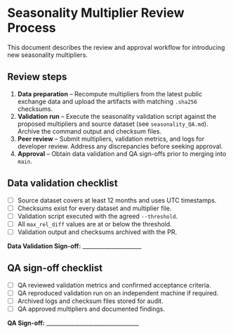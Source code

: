 # Seasonality Multiplier Review Process

This document describes the review and approval workflow for introducing new seasonality multipliers.

## Review steps
1. **Data preparation** – Recompute multipliers from the latest public exchange data and upload the artifacts with matching `.sha256` checksums.
2. **Validation run** – Execute the seasonality validation script against the proposed multipliers and source dataset (see `seasonality_QA.md`). Archive the command output and checksum files.
3. **Peer review** – Submit multipliers, validation metrics, and logs for developer review. Address any discrepancies before seeking approval.
4. **Approval** – Obtain data validation and QA sign-offs prior to merging into `main`.

## Data validation checklist
- [ ] Source dataset covers at least 12 months and uses UTC timestamps.
- [ ] Checksums exist for every dataset and multiplier file.
- [ ] Validation script executed with the agreed `--threshold`.
- [ ] All `max_rel_diff` values are at or below the threshold.
- [ ] Validation output and checksums archived with the PR.

**Data Validation Sign-off:** _____________________

## QA sign-off checklist
- [ ] QA reviewed validation metrics and confirmed acceptance criteria.
- [ ] QA reproduced validation run on an independent machine if required.
- [ ] Archived logs and checksum files stored for audit.
- [ ] QA approved multipliers and documented findings.

**QA Sign-off:** _________________________________
